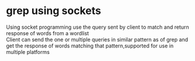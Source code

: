# grep using sockets
Using socket programming use the query sent by client to match and return response of words from a wordlist  
Client can send the one or multiple queries in similar pattern as of grep and get the response of words matching that pattern,supported for use in multiple platforms
